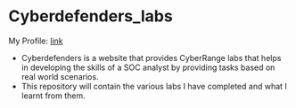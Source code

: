 # Cyberdefenders_labs
My Profile: [link](https://cyberdefenders.org/p/prabhupada.d2004#/overview) <br/>
- Cyberdefenders is a website that provides CyberRange labs that helps in developing the skills of a SOC analyst by providing tasks based on real world scenarios.
- This repository will contain the various labs I have completed and what I learnt from them.
